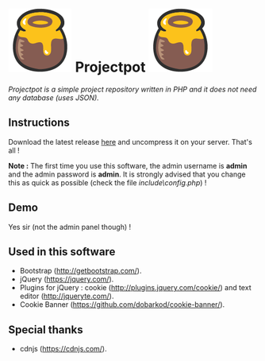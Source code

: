 # ![logo](https://raw.githubusercontent.com/Skyost/Projectpot/master/assets/img/HoneyPot.png) Projectpot ![logo](https://raw.githubusercontent.com/Skyost/Projectpot/master/assets/img/HoneyPot.png)
*Projectpot is a simple project repository written in PHP and it does not need any database (uses JSON).*

## Instructions
Download the latest release [here](releases) and uncompress it on your server. That's all !

**Note :** The first time you use this software, the admin username is **admin** and the admin password is **admin**.
It is strongly advised that you change this as quick as possible (check the file *include\config.php*) !

## Demo
Yes sir (not the admin panel though) !

## Used in this software
- Bootstrap (http://getbootstrap.com/).
- jQuery (https://jquery.com/).
- Plugins for jQuery : cookie (http://plugins.jquery.com/cookie/) and text editor (http://jqueryte.com/).
- Cookie Banner (https://github.com/dobarkod/cookie-banner/).

## Special thanks
- cdnjs (https://cdnjs.com/).